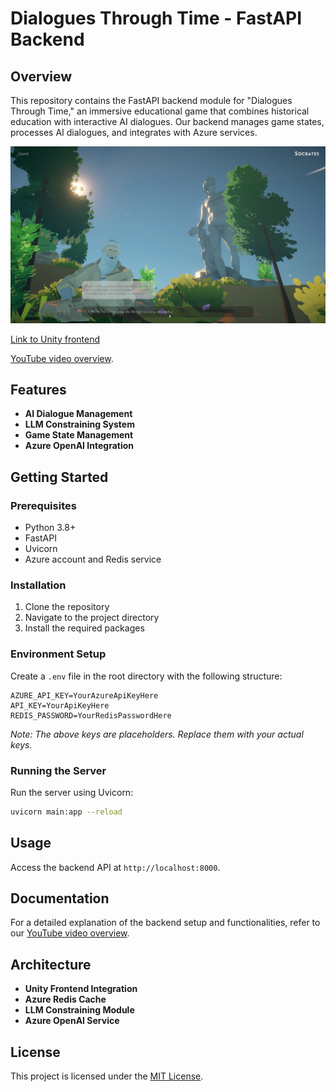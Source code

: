 # Dialogues Through Time - FastAPI Backend

## Overview
This repository contains the FastAPI backend module for "Dialogues Through Time," an immersive educational game that combines historical education with interactive AI dialogues. Our backend manages game states, processes AI dialogues, and integrates with Azure services.

![Dialogues Through Time Game Image](https://github.com/ArmykOliva/dialogues_through_time_api/blob/main/pictures/Screenshot_1.png?raw=true)

[Link to Unity frontend](https://github.com/bentoBAUX/Dialogues-Through-Time)

[YouTube video overview](https://youtu.be/FxS6ehhNVrc).

## Features
- **AI Dialogue Management**
- **LLM Constraining System**
- **Game State Management**
- **Azure OpenAI Integration**

## Getting Started

### Prerequisites
- Python 3.8+
- FastAPI
- Uvicorn
- Azure account and Redis service

### Installation
1. Clone the repository
2. Navigate to the project directory
3. Install the required packages

### Environment Setup
Create a `.env` file in the root directory with the following structure:
```env
AZURE_API_KEY=YourAzureApiKeyHere
API_KEY=YourApiKeyHere
REDIS_PASSWORD=YourRedisPasswordHere
```
*Note: The above keys are placeholders. Replace them with your actual keys.*

### Running the Server
Run the server using Uvicorn:
```bash
uvicorn main:app --reload
```

## Usage
Access the backend API at `http://localhost:8000`.

## Documentation
For a detailed explanation of the backend setup and functionalities, refer to our [YouTube video overview](https://youtu.be/FxS6ehhNVrc).

## Architecture
- **Unity Frontend Integration**
- **Azure Redis Cache**
- **LLM Constraining Module**
- **Azure OpenAI Service**

## License
This project is licensed under the [MIT License](LICENSE).
